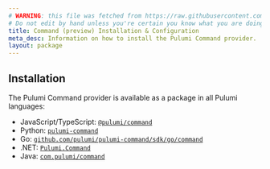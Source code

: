 ```yaml
---
# WARNING: this file was fetched from https://raw.githubusercontent.com/pulumi/pulumi-command/v1.0.4/docs/installation-configuration.md
# Do not edit by hand unless you're certain you know what you are doing!
title: Command (preview) Installation & Configuration
meta_desc: Information on how to install the Pulumi Command provider.
layout: package
---
```


## Installation

The Pulumi Command provider is available as a package in all Pulumi languages:

* JavaScript/TypeScript: [`@pulumi/command`](https://www.npmjs.com/package/@pulumi/command)
* Python: [`pulumi-command`](https://pypi.org/project/pulumi-command/)
* Go: [`github.com/pulumi/pulumi-command/sdk/go/command`](https://pkg.go.dev/github.com/pulumi/pulumi-command/sdk)
* .NET: [`Pulumi.Command`](https://www.nuget.org/packages/Pulumi.Command)
* Java: [`com.pulumi/command`](https://central.sonatype.com/artifact/com.pulumi/command)
